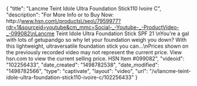 {
    "title": "Lancme Teint Idole Ultra Foundation Stick110 Ivoire C",
    "description": "For More Info or to Buy Now: http:\/\/www.hsn.com\/products\/seo\/7959977?rdr=1&sourceid=youtube&cm_mmc=Social-_-Youtube-_-ProductVideo-_-099082\nLancme Teint Idole Ultra Foundation Stick  SPF 21 \nYou're a gal with lots of getupandgo  so why let your foundation weigh you down? With this lightweight, ultraversatile foundation stick you can...\nPrices shown on the previously recorded video may not represent the current price.  View hsn.com to view the current selling price. HSN Item #099082",
    "videoid": "102256433",
    "date_created": "1498782538",
    "date_modified": "1498782566",
    "type": "captivate",
    "layout": "video",
    "url": "\/v\/lancme-teint-idole-ultra-foundation-stick110-ivoire-c\/102256433"
}